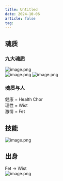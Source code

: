 ```yaml
---
title: Untitled
date: 2024-10-06
article: false
tag:
---
```


## 魂质
### 九大魂质
![image.png](https://oss.naglfar28.com/naglfar28/202410062054214.png)  
![image.png](https://oss.naglfar28.com/naglfar28/202410062054419.png)
![image.png](https://oss.naglfar28.com/naglfar28/202410062111301.png)


### 魂质与人
健康 = Health Chor  
理性 = Wist  
激情 = Fet

## 技能
![image.png](https://oss.naglfar28.com/naglfar28/202410062114199.png)


## 出身
Fet -> Wist  
![image.png](https://oss.naglfar28.com/naglfar28/202410062109464.png)

